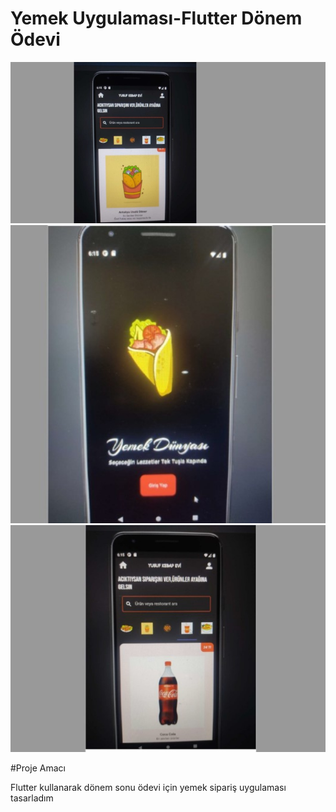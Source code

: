 # Yemek Uygulaması-Flutter Dönem Ödevi
<img src="test.jpg" width="auto">
<img src="test2.jpg" width="auto">
<img src="test3.jpg" width="auto">

#Proje Amacı

Flutter kullanarak dönem sonu ödevi için yemek sipariş uygulaması tasarladım

